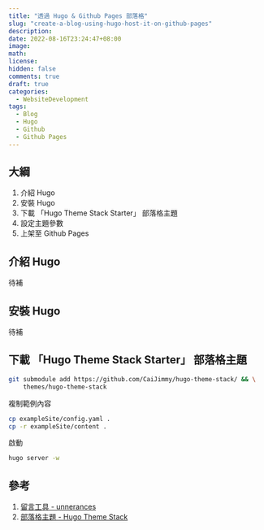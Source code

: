 ```yaml
---
title: "透過 Hugo & Github Pages 部落格"
slug: "create-a-blog-using-hugo-host-it-on-github-pages"
description:
date: 2022-08-16T23:24:47+08:00
image:
math:
license:
hidden: false
comments: true
draft: true
categories:
  - WebsiteDevelopment
tags:
  - Blog
  - Hugo
  - Github
  - Github Pages
---
```


## 大綱

1. 介紹 Hugo
2. 安裝 Hugo
3. 下載 「Hugo Theme Stack Starter」 部落格主題
4. 設定主題參數
5. 上架至 Github Pages

## 介紹 Hugo

待補

## 安裝 Hugo

待補

## 下載 「Hugo Theme Stack Starter」 部落格主題

```bash
git submodule add https://github.com/CaiJimmy/hugo-theme-stack/ && \
    themes/hugo-theme-stack

```

複制範例內容

```bash
cp exampleSite/config.yaml .
cp -r exampleSite/content .
```

啟動

```bash
hugo server -w
```

## 參考

1. [留言工具 - unnerances](https://bjmqfg83.github.io/blog/hugo_unnerances/)
2. [部落格主題 - Hugo Theme Stack](https://github.com/CaiJimmy/hugo-theme-stack-starter)
